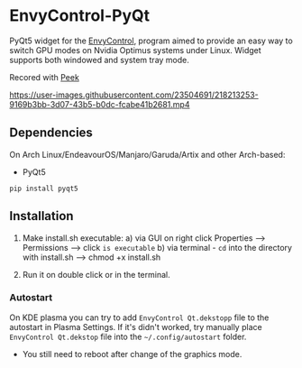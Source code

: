 # EnvyControl-PyQt
PyQt5 widget for the [EnvyControl](https://github.com/bayasdev/envycontrol), program aimed to provide an easy way to switch GPU modes on Nvidia Optimus systems under Linux. Widget supports both windowed and  system tray mode.


Recored with [Peek](https://github.com/phw/peek)

https://user-images.githubusercontent.com/23504691/218213253-9169b3bb-3d07-43b5-b0dc-fcabe41b2681.mp4

## Dependencies

On Arch Linux/EndeavourOS/Manjaro/Garuda/Artix and other Arch-based:
- PyQt5

```terminal
pip install pyqt5
```

## Installation

1. Make install.sh executable:
a) via GUI on right click Properties --> Permissions --> click `is executable`
b) via terminal - `cd` into the directory with install.sh --> chmod +x  install.sh

2. Run it on double click or in the terminal.

### Autostart

On KDE plasma you can try to add `EnvyControl Qt.dekstopp` file to the autostart in Plasma Settings.
If it's didn't worked, try manually place `EnvyControl Qt.dekstop` file into the `~/.config/autostart` folder.

* You still need to reboot after change of the graphics mode.
